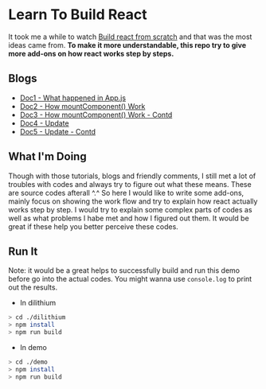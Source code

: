 # Learn To Build React

It took me a while to watch [Build react from scratch](https://www.youtube.com/watch?v=_MAD4Oly9yg&list=PLUD4kD-wL_zYSfU3tIYsb4WqfFQzO_EjQ) and that was the most ideas came from. **To make it more understandable, this repo try to give more add-ons on how react works step by steps.**

## Blogs
* [Doc1 - What happened in App.js](blogs/what-happened-in-App-js.md)
* [Doc2 - How mountComponent() Work](blogs/how-mountComponent-work.md)
* [Doc3 - How mountComponent() Work - Contd](blogs/how-mountComponent-work-contd.md)
* [Doc4 - Update](blogs/update.md)
* [Doc5 - Update - Contd](blogs/update-ctd.md)

## What I'm Doing
Though with those tutorials, blogs and friendly comments, I still met a lot of troubles with codes and always try to figure out what these means. These are source codes afterall ^.^
So here I would like to write some add-ons, mainly focus on showing the work flow and try to explain how react actually works step by step. I would try to explain some complex parts of codes as well as what problems I habe met and how I figured out them. It would be great if these help you better perceive these codes.

## Run It

Note: it would be a great helps to successfully build and run this demo before go into the actual codes. You might wanna use `console.log` to print out the results.

* In dilithium
```sh
> cd ./dilithium
> npm install
> npm run build
```
* In demo
```sh
> cd ./demo
> npm install
> npm run build
```




